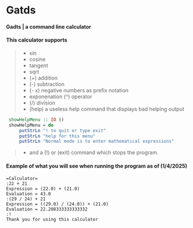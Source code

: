 # Gatds

#### Gadts | a command line calculator
 
#### This calculator supports
>  - sin 
>  - cosine 
>  - tangent 
> - sqrt 
>  - (+) addition
>  - (-) subtraction
>  - (- x) negative numbers as prefix notation
>  -  exponenation (^) operator
>  - (/) division 
>  - (help) a useless help command that displays bad helping output
   ```haskell
    showHelpMenu :: IO ()
    showHelpMenu = do 
        putStrLn "! to quit or type exit"
        putStrLn "help for this menu"
        putStrLn "Normal mode is to enter mathematical expressions"
   ```
>  - and a (!) or (exit) command which stops the program.
>
#### Example of what you will see when running the program as of (1/4/2025)
   ```text 
   =Calculator=
   :22 + 21
   Expression = (22.0) + (21.0)
   Evaluation = 43.0
   :(29 / 24) + 21
   Expression = ((29.0) / (24.0)) + (21.0)
   Evaluation = 22.208333333333332
   :!
   Thank you for using this calculator
   ```
